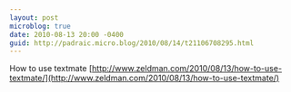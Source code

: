 ```yaml
---
layout: post
microblog: true
date: 2010-08-13 20:00 -0400
guid: http://padraic.micro.blog/2010/08/14/t21106708295.html
---
```

How to use textmate  [http://www.zeldman.com/2010/08/13/how-to-use-textmate/](http://www.zeldman.com/2010/08/13/how-to-use-textmate/)
